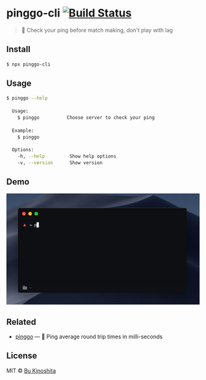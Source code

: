 # pinggo-cli [![Build Status](https://travis-ci.org/bukinoshita/pinggo-cli.svg?branch=master)](https://travis-ci.org/bukinoshita/pinggo-cli)

> :signal_strength: Check your ping before match making, don't play with lag

## Install

```bash
$ npx pinggo-cli
```

## Usage

```bash
$ pinggo --help

  Usage:
    $ pinggo          Choose server to check your ping

  Example:
    $ pinggo

  Options:
    -h, --help         Show help options
    -v, --version      Show version
```

## Demo

<img src="demo.gif" width="750px"/>

## Related

- [pinggo](https://github.com/bukinoshita/pinggo) — :signal_strength: Ping average round trip times in milli-seconds

## License

MIT © [Bu Kinoshita](https://bukinoshita.io)
